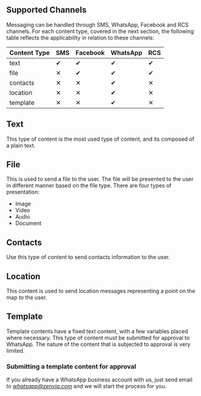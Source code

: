 ## Supported Channels

Messaging can be handled through SMS, WhatsApp, Facebook and RCS channels. For each content type, covered in the next section, the following table reflects the applicability in relation to these channels:

| Content Type | SMS      | Facebook | WhatsApp | RCS      |
|:-------------|:---------|:---------|:---------|:---------|
| text         | &#10004; | &#10004; | &#10004; | &#10004; |
| file         | &#10005; | &#10004; | &#10004; | &#10004; |
| contacts     | &#10005; | &#10005; | &#10004; | &#10005; |
| location     | &#10005; | &#10005; | &#10004; | &#10005; |
| template     | &#10005; | &#10005; | &#10004; | &#10005; |

## Text
This type of content is the most used type of content, and its composed of a plain text.

<SchemaDefinition schemaRef="#/components/schemas/content.text" />

## File
This is used to send a file to the user. The file will be presented to the user in different manner based on the file type. There are four types of presentation:
* Image
* Video
* Audio
* Document

<SchemaDefinition schemaRef="#/components/schemas/content.file" />

## Contacts
Use this type of content to send contacts information to the user.

<SchemaDefinition schemaRef="#/components/schemas/content.contacts" />

## Location
This content is used to send location messages representing a point on the map to the user.

<SchemaDefinition schemaRef="#/components/schemas/content.location" />

## Template
Template contents have a fixed text content, with a few variables placed where necessary. This type of content must be submitted for approval to WhatsApp. The nature of the content that is subjected to approval is very limited.

<SchemaDefinition schemaRef="#/components/schemas/content.template" />

### Submitting a template content for approval
If you already have a WhatsApp business account with us, just send email to *whatsapp@zenvia.com* and we will start the process for you.
